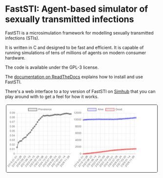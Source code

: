 # FastSTI: Agent-based simulator of sexually transmitted infections

FastSTI is a microsimulation framework for modelling sexually transmitted
infections (STIs).

It is written in C and designed to be fast and efficient. It is capable of
running simulations of tens of millions of agents on modern consumer hardware.

The code is available under the GPL-3 license.

The [documentation on ReadTheDocs](https://faststi.readthedocs.io/en/latest/)
explains how to install and use FastSTI.

There's a web interface to a toy version of FastSTI on
[Simhub](https://www.simhub.online/faststi/) that you can play around with to
get a feel for how it works.

![Screen capture of FastSTI running on Simhub.](data/GraphScreenCaptureFromSimhub.png)
